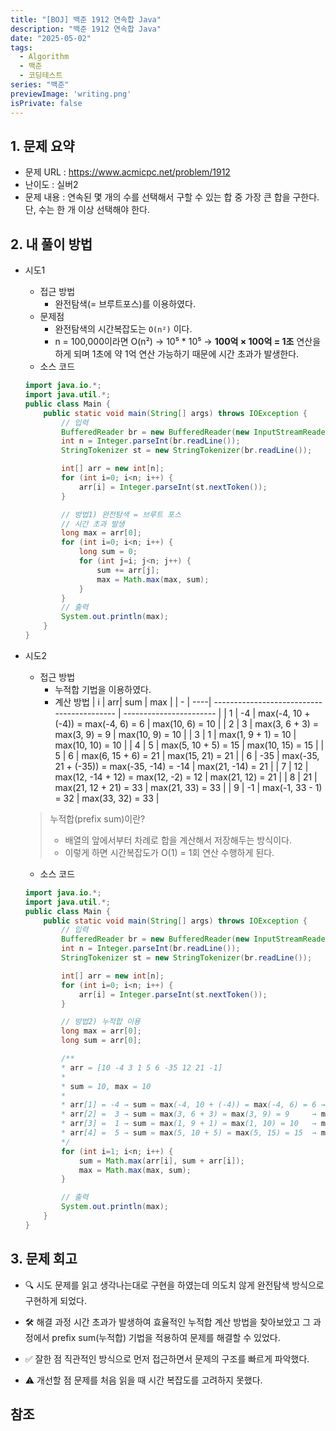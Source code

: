 ```yaml
---
title: "[BOJ] 백준 1912 연속합 Java"
description: "백준 1912 연속합 Java"
date: "2025-05-02"
tags:
  - Algorithm
  - 백준
  - 코딩테스트
series: "백준"
previewImage: 'writing.png'
isPrivate: false
---
```


## 1. 문제 요약
+ 문제 URL : https://www.acmicpc.net/problem/1912
+ 난이도 : 실버2
+ 문제 내용 : 연속된 몇 개의 수를 선택해서 구할 수 있는 합 중 가장 큰 합을 구한다. 단, 수는 한 개 이상 선택해야 한다.

## 2. 내 풀이 방법

+ 시도1
    + 접근 방법
        + 완전탐색(= 브루트포스)를 이용하였다.
    + 문제점
        + 완전탐색의 시간복잡도는 `O(n²)` 이다.
        + n = 100,000이라면 O(n²) → 10⁵ * 10⁵ → **100억 × 100억 = 1조** 연산을 하게 되며 1초에 약 1억 연산 가능하기 때문에 시간 초과가 발생한다.
    + 소스 코드
    ```java
    import java.io.*;
    import java.util.*;
    public class Main {
        public static void main(String[] args) throws IOException {
            // 입력
            BufferedReader br = new BufferedReader(new InputStreamReader(System.in));
            int n = Integer.parseInt(br.readLine());
            StringTokenizer st = new StringTokenizer(br.readLine());

            int[] arr = new int[n];
            for (int i=0; i<n; i++) {
                arr[i] = Integer.parseInt(st.nextToken());
            }

            // 방법1) 완전탐색 = 브루트 포스
            // 시간 초과 발생
            long max = arr[0];
            for (int i=0; i<n; i++) {
                long sum = 0;
                for (int j=i; j<n; j++) {
                    sum += arr[j];
                    max = Math.max(max, sum);
                }
            }
            // 출력
            System.out.println(max);
        }
    }
    ```
+ 시도2
    + 접근 방법
        + 누적합 기법을 이용하였다.
        + 계산 방법
        | i | arr| sum | max  |
        | - | ----| ------------------------------------------ | ----------------------- |
        | 1 | -4  | max(-4, 10 + (-4)) = max(-4, 6) = 6        | max(10, 6) = 10         |
        | 2 | 3   | max(3, 6 + 3) = max(3, 9) = 9              | max(10, 9) = 10         |
        | 3 | 1   | max(1, 9 + 1) = 10                         | max(10, 10) = 10        |
        | 4 | 5   | max(5, 10 + 5) = 15                        | max(10, 15) = 15        |
        | 5 | 6   | max(6, 15 + 6) = 21                        | max(15, 21) = 21        |
        | 6 | -35 | max(-35, 21 + (-35)) = max(-35, -14) = -14 | max(21, -14) = 21       |
        | 7 | 12  | max(12, -14 + 12) = max(12, -2) = 12       | max(21, 12) = 21        |
        | 8 | 21  | max(21, 12 + 21) = 33                      | max(21, 33) = 33        |
        | 9 | -1  | max(-1, 33 - 1) = 32                       | max(33, 32) = 33        |

    > 누적합(prefix sum)이란?
    > + 배열의 앞에서부터 차례로 합을 계산해서 저장해두는 방식이다.
    > + 이렇게 하면 시간복잡도가 O(1) = 1회 연산 수행하게 된다.

    + 소스 코드
    ```java
    import java.io.*;
    import java.util.*;
    public class Main {
        public static void main(String[] args) throws IOException {
            // 입력
            BufferedReader br = new BufferedReader(new InputStreamReader(System.in));
            int n = Integer.parseInt(br.readLine());
            StringTokenizer st = new StringTokenizer(br.readLine());

            int[] arr = new int[n];
            for (int i=0; i<n; i++) {
                arr[i] = Integer.parseInt(st.nextToken());
            }

            // 방법2) 누적합 이용
            long max = arr[0];
            long sum = arr[0];

            /**
            * arr = [10 -4 3 1 5 6 -35 12 21 -1]
            *
            * sum = 10, max = 10
            *
            * arr[1] = -4 → sum = max(-4, 10 + (-4)) = max(-4, 6) = 6 → max = max(10, 6) = 10
            * arr[2] =  3 → sum = max(3, 6 + 3) = max(3, 9) = 9     → max = max(10, 9) = 10
            * arr[3] =  1 → sum = max(1, 9 + 1) = max(1, 10) = 10   → max = max(10, 10) = 10
            * arr[4] =  5 → sum = max(5, 10 + 5) = max(5, 15) = 15  → max = max(10, 15) = 15
            */
            for (int i=1; i<n; i++) {
                sum = Math.max(arr[i], sum + arr[i]);
                max = Math.max(max, sum);
            }

            // 출력
            System.out.println(max);
        }
    }
    ```
## 3. 문제 회고
+ 🔍 시도
문제를 읽고 생각나는대로 구현을 하였는데 의도치 않게 완전탐색 방식으로 구현하게 되었다.

+ 🛠 해결 과정
시간 초과가 발생하여 효율적인 누적합 계산 방법을 찾아보았고 그 과정에서 prefix sum(누적합) 기법을 적용하여 문제를 해결할 수 있었다.

+ ✅ 잘한 점
직관적인 방식으로 먼저 접근하면서 문제의 구조를 빠르게 파악했다.

+ ⚠ 개선할 점
문제를 처음 읽을 때 시간 복잡도를 고려하지 못했다.

## 참조